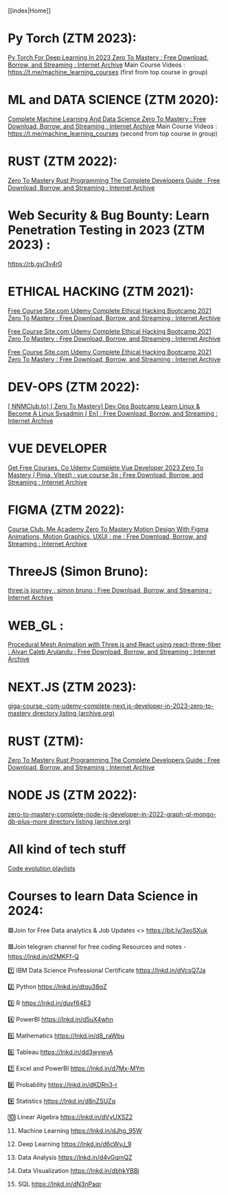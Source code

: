 [[index|Home]]
# Py Torch (ZTM 2023): 
[Py Torch For Deep Learning In 2023 Zero To Mastery : Free Download, Borrow, and Streaming : Internet Archive](https://archive.org/details/py-torch-for-deep-learning-in-2023-zero-to-mastery)
Main Course Videos :
https://t.me/machine_learning_courses (first from top course in group)
# ML and DATA SCIENCE (ZTM 2020):
[Complete Machine Learning And Data Science Zero To Mastery : Free Download, Borrow, and Streaming : Internet Archive](https://archive.org/details/complete-machine-learning-and-data-science-zero-to-mastery_202004)
Main Course Videos :
https://t.me/machine_learning_courses (second from top course in group)

# RUST (ZTM 2022):
[Zero To Mastery Rust Programming The Complete Developers Guide : Free Download, Borrow, and Streaming : Internet Archive](https://archive.org/details/academy-zero-to-mastery-rust-programming-the-complete-developers-guide)

# Web Security **& Bug Bounty: Learn Penetration Testing in 2023** (ZTM 2023) :
https://rb.gy/3v4r0

# ETHICAL HACKING (ZTM 2021):


[Free Course Site.com Udemy Complete Ethical Hacking Bootcamp 2021 Zero To Mastery : Free Download, Borrow, and Streaming : Internet Archive](https://archive.org/details/free-course-site.com-udemy-complete-ethical-hacking-bootcamp-2021-zero-to-mastery_20211025)

[Free Course Site.com Udemy Complete Ethical Hacking Bootcamp 2021 Zero To Mastery : Free Download, Borrow, and Streaming : Internet Archive](https://archive.org/details/free-course-site.com-udemy-complete-ethical-hacking-bootcamp-2021-zero-to-mastery_20211025)

[Free Course Site.com Udemy Complete Ethical Hacking Bootcamp 2021 Zero To Mastery : Free Download, Borrow, and Streaming : Internet Archive](https://archive.org/details/free-course-site.com-udemy-complete-ethical-hacking-bootcamp-2021-zero-to-mastery_20211025)


# DEV-OPS (ZTM 2022):
[[ NNMClub.to] [ Zero To Mastery] Dev Ops Bootcamp Learn Linux & Become A Linux Sysadmin [ En] : Free Download, Borrow, and Streaming : Internet Archive](https://archive.org/details/nnmclub.to-zero-to-mastery-dev-ops-bootcamp-learn-linux-become-a-linux-sysadmin-en)


# VUE DEVELOPER
[Get Free Courses. Co Udemy Complete Vue Developer 2023 Zero To Mastery ( Pinia, Vitest) : vue course 3q : Free Download, Borrow, and Streaming : Internet Archive](https://archive.org/details/get-free-courses.-co-udemy-complete-vue-developer-2023-zero-to-mastery-pinia-vitest)


# FIGMA (ZTM 2022):
[Course Club. Me Academy Zero To Mastery Motion Design With Figma Animations, Motion Graphics, UXUI : me : Free Download, Borrow, and Streaming : Internet Archive](https://archive.org/details/course-club.-me-academy-zero-to-mastery-motion-design-with-figma-animations-motion-graphics-uxui)



# ThreeJS (Simon Bruno):
[three.js journey : simon bruno : Free Download, Borrow, and Streaming : Internet Archive](https://archive.org/details/three.js_journey)

# WEB_GL : 
[Procedural Mesh Animation with Three.js and React using react-three-fiber : Alvan Caleb Arulandu : Free Download, Borrow, and Streaming : Internet Archive](https://archive.org/details/youtube-2kTQZVzkXgI)


# NEXT.JS (ZTM 2023):
[giga-course.-com-udemy-complete-next.js-developer-in-2023-zero-to-mastery directory listing (archive.org)](https://archive.org/download/giga-course.-com-udemy-complete-next.js-developer-in-2023-zero-to-mastery/)

# RUST (ZTM):
[Zero To Mastery Rust Programming The Complete Developers Guide : Free Download, Borrow, and Streaming : Internet Archive](https://archive.org/details/academy-zero-to-mastery-rust-programming-the-complete-developers-guide/lesson1.mp4)

# NODE JS (ZTM 2022):
[zero-to-mastery-complete-node-js-developer-in-2022-graph-ql-mongo-db-plus-more directory listing (archive.org)](https://archive.org/download/zero-to-mastery-complete-node-js-developer-in-2022-graph-ql-mongo-db-plus-more)

# All kind of tech stuff
[Code evolution playlists](https://www.youtube.com/@Codevolution/playlists)


# Courses to learn Data Science in 2024:

🟩Join for Free Data analytics & Job Updates <> https://bit.ly/3xoSXuk

🟩Join telegram channel for free coding Resources and notes - https://lnkd.in/d2MKFf-Q

1️⃣ IBM Data Science Professional Certificate
https://lnkd.in/dVcsQ7Ja

2️⃣ Python
https://lnkd.in/dtqu38qZ

3️⃣ R
https://lnkd.in/duvf64E3

4️⃣ PowerBI
https://lnkd.in/d5uX4whn

5️⃣ Mathematics
https://lnkd.in/d8_raWbu

6️⃣ Tableau
https://lnkd.in/dd3wywyA

7️⃣ Excel and PowerBI
https://lnkd.in/d7Mx-MYm

8️⃣ Probability
https://lnkd.in/dKDRn3-r

9️⃣ Statistics
https://lnkd.in/d8nZSUZq

🔟 Linear Algebra
https://lnkd.in/dVyUXSZ2

11. Machine Learning
https://lnkd.in/dJhg_95W

12. Deep Learning
https://lnkd.in/d6cWvJ_9

13. Data Analysis
https://lnkd.in/d4vGqmQZ

14. Data Visualization
https://lnkd.in/dbhkYBBi

15. SQL
https://lnkd.in/dN3nPaqr

